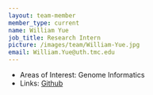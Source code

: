 ```yaml
---
layout: team-member
member_type: current
name: William Yue
job_title: Research Intern
picture: /images/team/William-Yue.jpg
email: William.Yue@uth.tmc.edu
---
```


- Areas of Interest: Genome Informatics
- Links: [Github](https://github.com/WilliamYue37)
 
